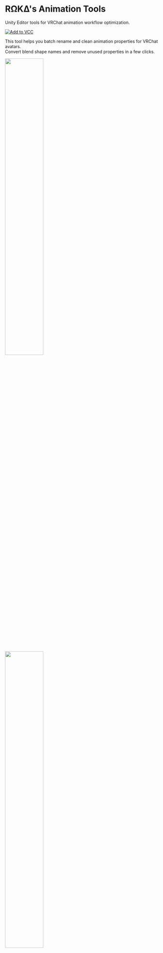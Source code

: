   # RΩKΔ's Animation Tools
   Unity Editor tools for VRChat animation workflow optimization.

   <a href="https://rokawoo.github.io/vpm-repos/"><img alt="Add to VCC" src="https://img.shields.io/badge/-Add%20to%20VCC-%232baac1?style=for-the-badge"></a>

   This tool helps you batch rename and clean animation properties for VRChat avatars.<br />
   Convert blend shape names and remove unused properties in a few clicks.

   <img width="50%" src="https://github.com/user-attachments/assets/9e566c14-f75e-4d54-a16f-9170f052b6cf" />
   <img width="50%"  src="https://github.com/user-attachments/assets/eaeedfbf-74b3-46e5-a69b-8be4edc44636" />

   ## Features
   - Fix broken animations caused by hierarchy name changes
     
     [Hierarchy Name Change Demo](https://github.com/user-attachments/assets/96fd6caf-1c46-4d97-92ff-c8d753f907c8)

   - Transfer animations between avatars

     [Face Animation Transfer Demo](https://github.com/user-attachments/assets/324b7f2f-bab9-4f0c-a971-87f6a5ec2c14)
   
   - Batch rename blend shape properties across multiple animation clips
   - Remove empty and zero-value properties from animations

   ## Install
   Use [this link](https://rokawoo.github.io/vpm-repos/) to add the repository to VCC.
   Then add `RΩKΔ's Animation Tools` package to your projects.

   Alternatively, drop the scripts in your `Assets/Editor/` folder or import the Unity package.

   ## Usage
   Access via `Tools > RΩKΔ's Animation Renamer` or `Tools > RΩKΔ's Animation Cleaner` in Unity.

   **Animation Renamer:**
   1. Drag animation clip(s) into the tool
   2. Select "Discover Properties" to scan blend shapes
   3. Select property to rename, enter new name
   4. Preview and apply changes

   **Property Cleaner:**
   1. Drag animation clips into the tool
   2. Choose cleanup mode (empty, zero-value, or both)
   3. Select "Discover Empty Properties"
   4. Preview and apply cleanup

   ## License
   The MIT License.

   ## Contact
   - VRCID: [RΩKΔ](https://vrchat.com/home/user/usr_7543821c-72d4-45a3-9b87-a16d454a30e1)
   - GitHub: [rokawoo](https://github.com/rokawoo)
